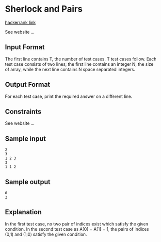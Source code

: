 # Sherlock and Pairs

[hackerrank link](https://www.hackerrank.com/challenges/sherlock-and-pairs)

See website ...

## Input Format 
The first line contains T, the number of test cases. T test cases follow. 
Each test case consists of two lines; the first line contains an integer N, the size of array, while the next line contains N space separated integers.

## Output Format 
For each test case, print the required answer on a different line.

## Constraints 

See website ...

## Sample input
```
2
3
1 2 3
3
1 1 2
```
## Sample output
```
0
2
```
## Explanation 
In the first test case, no two pair of indices exist which satisfy the given condition. 
In the second test case as A[0] = A[1] = 1, the pairs of indices (0,1) and (1,0) satisfy the given condition.